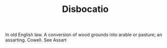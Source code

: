 ---
title: Disbocatio
letter: D
permalink: "/definitions/bld-disbocatio.html"
body: In old English law. A conversion of wood grounds into arable or pasture; an
  assarting. Cowell. See Assart
published_at: '2018-07-07'
source: Black's Law Dictionary 2nd Ed (1910)
layout: post
---